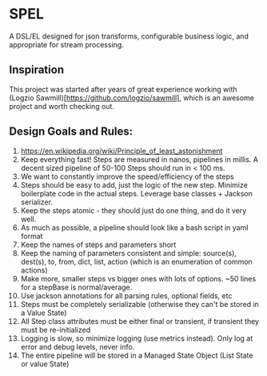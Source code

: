 # SPEL
A DSL/EL designed for json transforms, configurable business logic, and appropriate for stream processing.

## Inspiration
This project was started after years of great experience working with (Logzio Sawmill)[https://github.com/logzio/sawmill], which is an awesome project and worth checking out.

## Design Goals and Rules:
1. https://en.wikipedia.org/wiki/Principle_of_least_astonishment
2. Keep everything fast! Steps are measured in nanos, pipelines in millis. A decent sized pipeline of 50-100 Steps should run in < 100 ms. 
3. We want to constantly improve the speed/efficiency of the steps 
4. Steps should be easy to add, just the logic of the new step. Minimize boilerplate code in the actual steps. Leverage base classes + Jackson serializer.
5. Keep the steps atomic - they should just do one thing, and do it very well.
6. As much as possible, a pipeline should look like a bash script in yaml format
7. Keep the names of steps and parameters short
8. Keep the naming of parameters consistent and simple: source(s), dest(s), to, from, dict, list, action (which is an enumeration of common actions)
9. Make more, smaller steps vs bigger ones with lots of options. ~50 lines for a stepBase is normal/average.
10. Use jackson annotations for all parsing rules, optional fields, etc
11. Steps must be completely serializable (otherwise they can't be stored in a Value State)
12. All Step class attributes must be either final or transient, if transient they must be re-initialized 
13. Logging is slow, so minimize logging (use metrics instead). Only log at error and debug levels, never info.
14. The entire pipeline will be stored in a Managed State Object (List State or value State)
